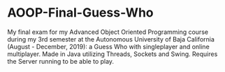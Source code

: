 # AOOP-Final-Guess-Who
My final exam for my Advanced Object Oriented Programming course during my 3rd semester at the Autonomous University of Baja California (August - December, 2019): a Guess Who with singleplayer and online multiplayer. Made in Java utilizing Threads, Sockets and Swing. Requires the Server running to be able to play.
